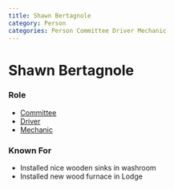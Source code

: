 ```yaml
---
title: Shawn Bertagnole
category: Person
categories: Person Committee Driver Mechanic
---
```

# Shawn Bertagnole
### Role

- [Committee](Committee)
- [Driver](Driver)
- [Mechanic](Mechanic)

### Known For

- Installed nice wooden sinks in washroom
- Installed new wood furnace in Lodge

